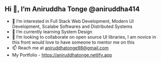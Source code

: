 ## Hi 👋, I’m Aniruddha Tonge @aniruddha414

- 👀 I’m interested in Full Stack Web Development, Modern UI Development, Scalabe Softwares and Distributed Systems
- 🌱 I’m currently learning System Design
- 💞️ I’m looking to collaborate on open source UI libraries, I am novice in this front would love to have someone to mentor me on this
- 📫 Reach me at aniruddhatonge98@gmail.com
- My Portfolio - https://aniruddhatonge.netlify.app


